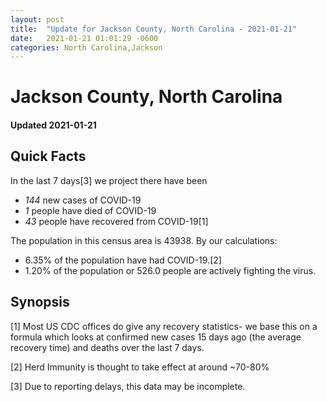 ```yaml
---
layout: post
title:  "Update for Jackson County, North Carolina - 2021-01-21"
date:   2021-01-21 01:01:29 -0600
categories: North Carolina,Jackson
---
```


# Jackson County, North Carolina
#### Updated 2021-01-21

## Quick Facts

In the last 7 days[3] we project there have been
- *144* new cases of COVID-19
- *1* people have died of COVID-19
- *43* people have recovered from COVID-19[1]

The population in this census area is 43938. By our calculations:
- 6.35% of the population have had COVID-19.[2]
- 1.20% of the population or 526.0 people are actively fighting the virus.

## Synopsis




[1] Most US CDC offices do give any recovery statistics- we base this on a formula which looks at confirmed new cases
15 days ago (the average recovery time) and deaths over the last 7 days.

[2] Herd Immunity is thought to take effect at around ~70-80%

[3] Due to reporting delays, this data may be incomplete.
 
    